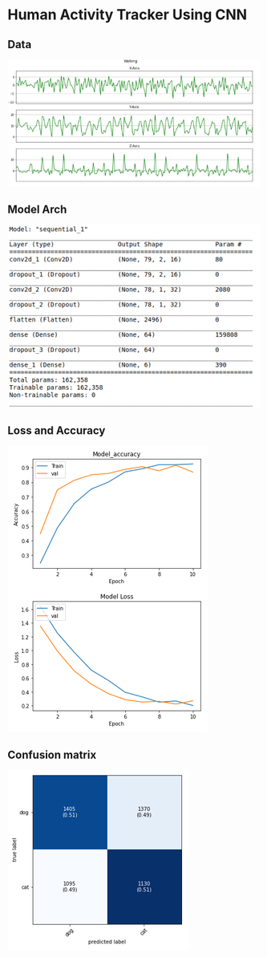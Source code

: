 # Human Activity Tracker Using CNN

## Data
![img](src/data.png)

## Model Arch
![img](src/model.png)

## Loss and Accuracy

![img](src/acc.png)

## Confusion matrix
![img](src/cm.png)
